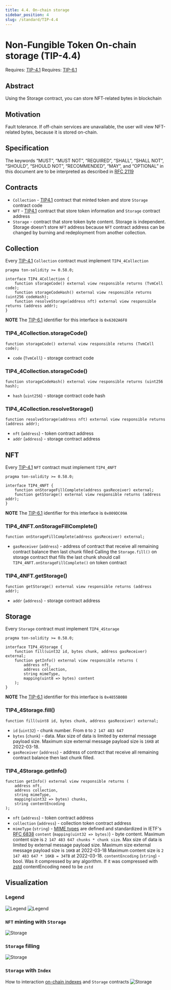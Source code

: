 ```yaml
---
title: 4.4. On-chain storage
sidebar_position: 4
slug: /standard/TIP-4.4
---
```


# Non-Fungible Token On-chain storage (TIP-4.4)
Requires: [TIP-4.1](1.md)
Requires: [TIP-6.1](./../TIP-6/1.md)

## Abstract
Using the Storage contract, you can store NFT-related bytes in blockchain

## Motivation
Fault tolerance. If off-chain services are unavailable, the user will view NFT-related bytes, because it is stored on-chain.

## Specification
The keywords “MUST”, “MUST NOT”, “REQUIRED”, “SHALL”, “SHALL NOT”, “SHOULD”, “SHOULD NOT”, “RECOMMENDED”, “MAY”, and “OPTIONAL” in this document are to be interpreted as described in [RFC 2119](https://datatracker.ietf.org/doc/html/rfc2119)

## Contracts
* `Collection` - [TIP4.1](1.md) contract that minted token and store `Storage` contract code
* `NFT` - [TIP4.1](1.md) contract that store token information and `Storage` contract address
* `Storage` - contract that store token byte content. Storage is independent. Storage doesn’t store `NFT` address because `NFT` contract address can be changed by burning and redeployment from another collection.

## Collection
Every [TIP-4.1](1.md) `Collection` contract must implement `TIP4_4Collection`
```solidity
pragma ton-solidity >= 0.58.0;

interface TIP4_4Collection {
    function storageCode() external view responsible returns (TvmCell code);
    function storageCodeHash() external view responsible returns (uint256 codeHash);
    function resolveStorage(address nft) external view responsible returns (address addr);
}
```
**NOTE** The [TIP-6.1](../TIP-6/1.md) identifier for this interface is `0x6302A6F8`

### TIP4_4Collection.storageCode()
```solidity
function storageCode() external view responsible returns (TvmCell code);
```
* `code` (`TvmCell`) - storage contract code

### TIP4_4Collection.storageCode()
```solidity
function storageCodeHash() external view responsible returns (uint256 hash);
```
* `hash` (`uint256`) - storage contract code hash

### TIP4_4Collection.resolveStorage()
```solidity
function resolveStorage(address nft) external view responsible returns (address addr);
```
* `nft` (`address`) - token contract address
* `addr` (`address`) - storage contract address

## NFT
Every [TIP-4.1](1.md) `NFT` contract must implement `TIP4_4NFT`
```solidity
pragma ton-solidity >= 0.58.0;

interface TIP4_4NFT {
    function onStorageFillComplete(address gasReceiver) external;
    function getStorage() external view responsible returns (address addr);
}
```
**NOTE** The [TIP-6.1](../TIP-6/1.md) identifier for this interface is `0x009DC09A`

### TIP4_4NFT.onStorageFillComplete()
```solidity
function onStorageFillComplete(address gasReceiver) external;
```
* `gasReceiver` (`address`) - address of contract that receive all remaining contract balance then last chunk filled
Calling the `Storage.fill()` on storage contract that fills the last chunk should call `TIP4_4NFT.onStorageFillComplete()` on token contract

### TIP4_4NFT.getStorage()
```solidity
function getStorage() external view responsible returns (address addr);
```
* `addr` (`address`) - storage contract address

## Storage
Every `Storage` contract must implement `TIP4_4Storage`
```solidity
pragma ton-solidity >= 0.58.0;

interface TIP4_4Storage {
    function fill(uint32 id, bytes chunk, address gasReceiver) external;
    function getInfo() external view responsible returns (
        address nft,
        address collection,
        string mimeType,
        mapping(uint8 => bytes) content
    );
}
```
**NOTE** The [TIP-6.1](../TIP-6/1.md) identifier for this interface is `0x4855B0B8`

### TIP4_4Storage.fill()
```solidity
function fill(uint8 id, bytes chunk, address gasReceiver) external;
```
* `id` (`uint32`) - chunk number. From `0` to `2 147 483 647`
* `bytes` (`chunk`) - data. Max size of data is limited by external message payload size. Maximum size external message payload size is `16KB` at 2022-03-18.
* `gasReceiver` (`address`) - address of contract that receive all remaining contract balance then last chunk filled.

### TIP4_4Storage.getInfo()
```solidity
function getInfo() external view responsible returns (
    address nft,
    address collection,
    string mimeType,
    mapping(uint32 => bytes) chunks,
    string contentEncoding
);
```

* `nft` (`address`) - token contract address
* `collection` (`address`) - collection token contract address
* `mimeType` (`string`) - [MIME types](https://developer.mozilla.org/en-US/docs/Web/HTTP/Basics_of_HTTP/MIME_types) are defined and standardized in IETF's [RFC 6838](https://datatracker.ietf.org/doc/html/rfc6838)
 `content` (`mapping(uint32 => bytes)`) - byte content. Maximum content size is `2 147 483 647 chunks * chunk size`. Max size of data is limited by external message payload size. Maximum size external message payload size is `16KB` at 2022-03-18 Maximum content size is `2 147 483 647 * 16KB = 34TB` at 2022-03-18.
 `contentEncoding` (`string`) - bool. Was it compressed by any algorithm. If it was compressed with [zstd](https://github.com/tonlabs/ever-sdk/blob/master/docs/reference/types-and-methods/mod_utils.md#compress_zstd) contentEncoding need to be `zstd`

## Visualization
### Legend
![Legend](img/legend1.svg)
![Legend](img/legend2.svg)

### `NFT` minting with `Storage`
![Storage](img/storage1.svg)

### `Storage` filling
![Storage](img/storage2.svg)

### `Storage` with `Index`
How to interaction [on-chain indexes](3.md) and `Storage` contracts
![Storage](img/storage3.svg)
